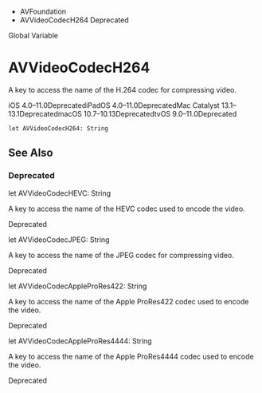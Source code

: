 

- AVFoundation
-  AVVideoCodecH264 Deprecated

Global Variable

# AVVideoCodecH264

A key to access the name of the H.264 codec for compressing video.

iOS 4.0–11.0DeprecatediPadOS 4.0–11.0DeprecatedMac Catalyst 13.1–13.1DeprecatedmacOS 10.7–10.13DeprecatedtvOS 9.0–11.0Deprecated

``` source
let AVVideoCodecH264: String
```

## See Also

### Deprecated

let AVVideoCodecHEVC: String

A key to access the name of the HEVC codec used to encode the video.

Deprecated

let AVVideoCodecJPEG: String

A key to access the name of the JPEG codec for compressing video.

Deprecated

let AVVideoCodecAppleProRes422: String

A key to access the name of the Apple ProRes422 codec used to encode the video.

Deprecated

let AVVideoCodecAppleProRes4444: String

A key to access the name of the Apple ProRes4444 codec used to encode the video.

Deprecated


